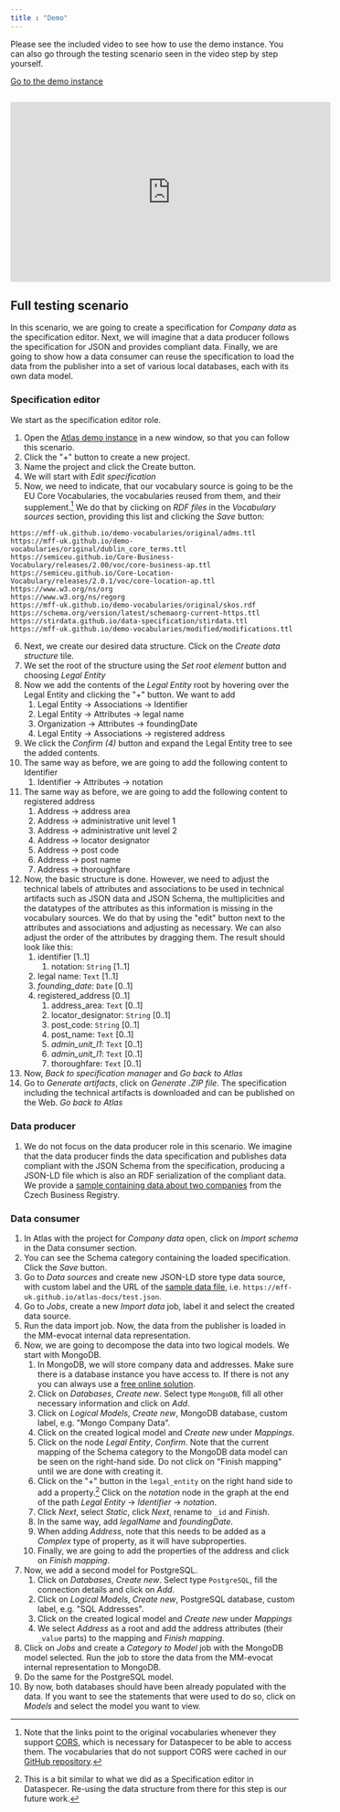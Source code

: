 ```yaml
---
title : "Demo"
---
```


Please see the included video to see how to use the demo instance.
You can also go through the testing scenario seen in the video step by step yourself.

<a class="btn btn-primary btn-lg px-4 mb-2" href="https://mff-uk.github.io/atlas/" role="button">Go to the demo instance</a>

<div class="video-container" style="margin-top: 2em;">
    <iframe width="560" height="315" src="https://www.youtube.com/embed/m3_xrMNDJkc" title="YouTube video player" frameborder="0" allow="accelerometer; autoplay; clipboard-write; encrypted-media; gyroscope; picture-in-picture; web-share" allowfullscreen></iframe>
</div>

## Full testing scenario
In this scenario, we are going to create a specification for _Company data_ as the specification editor. Next, we will imagine that a data producer follows the specification for JSON and provides compliant data. Finally, we are going to show how a data consumer can reuse the specification to load the data from the publisher into a set of various local databases, each with its own data model.

### Specification editor
We start as the specification editor role.

1. Open the [Atlas demo instance](https://mff-uk.github.io/atlas/) in a new window, so that you can follow this scenario.
2. Click the "+" button to create a new project.
3. Name the project and click the Create button.
4. We will start with _Edit specification_
5. Now, we need to indicate, that our vocabulary source is going to be the EU Core Vocabularies, the vocabularies reused from them, and their supplement.[^1] We do that by clicking on _RDF files_ in the _Vocabulary sources_ section, providing this list and clicking the _Save_ button:
```
https://mff-uk.github.io/demo-vocabularies/original/adms.ttl
https://mff-uk.github.io/demo-vocabularies/original/dublin_core_terms.ttl
https://semiceu.github.io/Core-Business-Vocabulary/releases/2.00/voc/core-business-ap.ttl
https://semiceu.github.io/Core-Location-Vocabulary/releases/2.0.1/voc/core-location-ap.ttl
https://www.w3.org/ns/org
https://www.w3.org/ns/regorg
https://mff-uk.github.io/demo-vocabularies/original/skos.rdf
https://schema.org/version/latest/schemaorg-current-https.ttl
https://stirdata.github.io/data-specification/stirdata.ttl
https://mff-uk.github.io/demo-vocabularies/modified/modifications.ttl
```
6. Next, we create our desired data structure. Click on the _Create data structure_ tile.
7. We set the root of the structure using the _Set root element_ button and choosing _Legal Entity_
8. Now we add the contents of the _Legal Entity_ root by hovering over the Legal Entity and clicking the "+" button. We want to add
   1. Legal Entity -> Associations -> Identifier
   2. Legal Entity -> Attributes -> legal name
   3. Organization -> Attributes -> foundingDate
   4. Legal Entity -> Associations -> registered address
9. We click the _Confirm (4)_ button and expand the Legal Entity tree to see the added contents.
10. The same way as before, we are going to add the following content to Identifier
    1. Identifier -> Attributes -> notation
11. The same way as before, we are going to add the following content to registered address
    1. Address -> address area
    2. Address -> administrative unit level 1
    3. Address -> administrative unit level 2
    4. Address -> locator designator
    5. Address -> post code
    6. Address -> post name
    7. Address -> thoroughfare
12. Now, the basic structure is done. However, we need to adjust the technical labels of attributes and associations to be used in technical artifacts such as JSON data and JSON Schema, the multiplicities and the datatypes of the attributes as this information is missing in the vocabulary sources. We do that by using the "edit" button next to the attributes and associations and adjusting as necessary. We can also adjust the order of the attributes by dragging them. The result should look like this:
    1. identifier \[1..1\]
       1. notation: `String` \[1..1\]
    2. legal name: `Text` \[1..1\]
    3. *founding_date*: `Date` \[0..1\]
    4. registered_address \[0..1\]
       1. address_area: `Text` \[0..1\]
       2. locator_designator: `String` \[0..1\]
       3. post_code: `String` \[0..1\]
       4. post_name: `Text` \[0..1\]
       5. *admin_unit_l1*: `Text` \[0..1\]
       6. *admin_unit_l1*: `Text` \[0..1\]
       7. thoroughfare: `Text` \[0..1\]
13. Now, _Back to specification manager_ and _Go back to Atlas_
14. Go to _Generate artifacts_, click on _Generate .ZIP file_. The specification including the technical artifacts is downloaded and can be published on the Web. _Go back to Atlas_

### Data producer
1. We do not focus on the data producer role in this scenario. We imagine that the data producer finds the data specification and publishes data compliant with the JSON Schema from the specification, producing a JSON-LD file which is also an RDF serialization of the compliant data. We provide a [sample containing data about two companies](/test.json) from the Czech Business Registry.

### Data consumer
1. In Atlas with the project for _Company data_ open, click on _Import schema_ in the Data consumer section.
2. You can see the Schema category containing the loaded specification. Click the _Save_ button.
3. Go to _Data sources_ and create new JSON-LD store type data source, with custom label and the URL of the [sample data file](/test.json), i.e. `https://mff-uk.github.io/atlas-docs/test.json`.
4. Go to _Jobs_, create a new _Import data_ job, label it and select the created data source.
5. Run the data import job. Now, the data from the publisher is loaded in the MM-evocat internal data representation.
6. Now, we are going to decompose the data into two logical models. We start with MongoDB.
    1. In MongoDB, we will store company data and addresses. Make sure there is a database instance you have access to. If there is not any you can always use a [free online solution](https://railway.app/).
    2. Click on _Databases_, _Create new_. Select type `MongoDB`, fill all other necessary information and click on _Add_.
    3. Click on _Logical Models_, _Create new_, MongoDB database, custom label, e.g. "Mongo Company Data".
    4. Click on the created logical model and _Create new_ under _Mappings_.
    5. Click on the node _Legal Entity_, _Confirm_. Note that the current mapping of the Schema category to the MongoDB data model can be seen on the right-hand side. Do not click on "Finish mapping" until we are done with creating it.
    6. Click on the "+" button in the `legal_entity` on the right hand side to add a property.[^2] Click on the _notation_ node in the graph at the end of the path _Legal Entity_ -> _Identifier_ -> _notation_.
    7. Click _Next_, select _Static_, click _Next_, rename to `_id` and _Finish_.
    8. In the same way, add _legalName_ and _foundingDate_.
    9. When adding _Address_, note that this needs to be added as a _Complex_ type of property, as it will have subproperties.
    10. Finally, we are going to add the properties of the address and click on _Finish mapping_.
15. Now, we add a second model for PostgreSQL.
    1. Click on _Databases_, _Create new_. Select type `PostgreSQL`, fill the connection details and click on _Add_.
    2. Click on _Logical Models_, _Create new_, PostgreSQL database, custom label, e.g. "SQL Addresses".
    3. Click on the created logical model and _Create new_ under _Mappings_
    4. We select _Address_ as a root and add the address attributes (their `_value` parts) to the mapping and _Finish mapping_.
16. Click on _Jobs_ and create a _Category to Model_ job with the MongoDB model selected. Run the job to store the data from the MM-evocat internal representation to MongoDB.
17. Do the same for the PostgreSQL model.
18. By now, both databases should have been already populated with the data. If you want to see the statements that were used to do so, click on _Models_ and select the model you want to view.

[^1]: Note that the links point to the original vocabularies whenever they support [CORS](https://developer.mozilla.org/en-US/docs/Web/HTTP/CORS), which is necessary for Dataspecer to be able to access them. The vocabularies that do not support CORS were cached in our [GitHub repository](https://github.com/mff-uk/demo-vocabularies).
[^2]: This is a bit similar to what we did as a Specification editor in Dataspecer. Re-using the data structure from there for this step is our future work.
